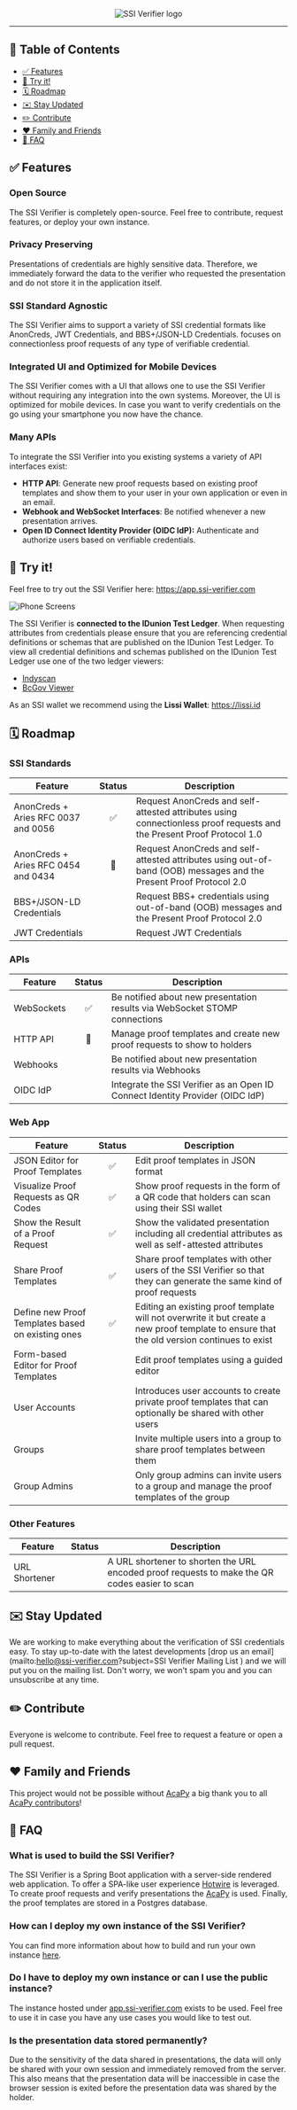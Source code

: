 <p align="center">
  <img
    alt="SSI Verifier logo"
    src="./images/logo_black.png"
  />
</p>

---

## 🌈 Table of Contents

- [✅ Features](#-features)
- [🚀 Try it!](#-try-it)
- [🗓 Roadmap](#-roadmap)
- [✉️ Stay Updated](#%EF%B8%8F-stay-updated)
- [✏️ Contribute](#%EF%B8%8F-contribute)
- [❤️ Family and Friends](#%EF%B8%8F-family-and-friends)
- [🧐 FAQ](#-faq)

## ✅ Features

### Open Source

The SSI Verifier is completely open-source. Feel free to contribute, request features, or deploy your own instance.

### Privacy Preserving

Presentations of credentials are highly sensitive data. Therefore, we immediately forward the data to the verifier
who requested the presentation and do not store it in the application itself.

### SSI Standard Agnostic

The SSI Verifier aims to support a variety of SSI credential formats like AnonCreds, JWT Credentials, and BBS+/JSON-LD Credentials. focuses on connectionless proof requests of any
type of verifiable credential.

### Integrated UI and Optimized for Mobile Devices

The SSI Verifier comes with a UI that allows one to use the SSI Verifier without requiring any integration
into the own systems. Moreover, the UI is optimized for mobile devices. In case you want to verify credentials on the go
using your smartphone you now have the chance.

### Many APIs

To integrate the SSI Verifier into you existing systems a variety of API interfaces exist:

- **HTTP API**: Generate new proof requests based on existing proof templates and show them to your user in your own application or even in an email.
- **Webhook and WebSocket Interfaces**: Be notified whenever a new presentation arrives.
- **Open ID Connect Identity Provider (OIDC IdP):** Authenticate and authorize users based on verifiable credentials.

## 🚀 Try it!

Feel free to try out the SSI Verifier here: https://app.ssi-verifier.com

![iPhone Screens](./images/screens_overview.png)

The SSI Verifier is **connected to the IDunion Test Ledger**. When requesting attributes from credentials please ensure that you are referencing credential definitions or schemas that are published on
the IDunion Test Ledger. To view all credential definitions and schemas published on the IDunion Test Ledger use one of the two ledger viewers:

- [Indyscan](https://idunion.esatus.com/home/IDunion_Test)
- [BcGov Viewer](https://idu.cloudcompass.ca/)

As an SSI wallet we recommend using the **Lissi Wallet**: https://lissi.id

## 🗓 Roadmap

### SSI Standards

| Feature                             | Status | Description                                                                                                           |
|-------------------------------------|:------:|-----------------------------------------------------------------------------------------------------------------------|
| AnonCreds + Aries RFC 0037 and 0056 |   ✅    | Request AnonCreds and self-attested attributes using connectionless proof requests and the Present Proof Protocol 1.0 |
| AnonCreds + Aries RFC 0454 and 0434 |   🚧   | Request AnonCreds and self-attested attributes using out-of-band (OOB) messages and the Present Proof Protocol 2.0    |
| BBS+/JSON-LD Credentials            |        | Request BBS+ credentials using out-of-band (OOB) messages and the Present Proof Protocol 2.0                          |
| JWT Credentials                     |        | Request JWT Credentials                                                                                               |

### APIs

| Feature      | Status | Description                                                                    |
|--------------|:------:|--------------------------------------------------------------------------------|
| WebSockets   |  ✅    | Be notified about new presentation results via WebSocket STOMP connections     |
| HTTP API     |   🚧   | Manage proof templates and create new proof requests to show to holders        |
| Webhooks     |        | Be notified about new presentation results via Webhooks                        |
| OIDC IdP     |        | Integrate the SSI Verifier as an  Open ID Connect Identity Provider (OIDC IdP) |

### Web App

| Feature                                           |  Status  | Description                                                                                                                                |
|---------------------------------------------------|:--------:|--------------------------------------------------------------------------------------------------------------------------------------------|
| JSON Editor for Proof Templates                   |    ✅     | Edit proof templates in JSON format                                                                                                        |
| Visualize Proof Requests as QR Codes              |    ✅     | Show proof requests in the form of a QR code that holders can scan using their SSI wallet                                                  |
| Show the Result of a Proof Request                |    ✅     | Show the validated presentation including all credential attributes as well as self-attested attributes                                    |
| Share Proof Templates                             |    ✅     | Share proof templates with other users of the SSI Verifier so that they can generate the same kind of proof requests                       |
| Define new Proof Templates based on existing ones |    ✅     | Editing an existing proof template will not overwrite it but create a new proof template to ensure that the old version continues to exist |
| Form-based Editor for Proof Templates             |         | Edit proof templates using a guided editor                                                                                                 |
| User Accounts                                     |         | Introduces user accounts to create private proof templates that can optionally be shared with other users                                   |
| Groups                                            |         | Invite multiple users into a group to share proof templates between them                                                                   |
| Group Admins                                      |         | Only group admins can invite users to a group and manage the proof templates of the group                                                  |

### Other Features

| Feature       |  Status  | Description                                                                                   |
|---------------|:--------:|-----------------------------------------------------------------------------------------------|
| URL Shortener |         | A URL shortener to shorten the URL encoded proof requests to make the QR codes easier to scan |

## ✉️ Stay Updated

We are working to make everything about the verification of SSI credentials easy. To stay up-to-date with the latest
developments [drop us an email](mailto:hello@ssi-verifier.com?subject=SSI Verifier Mailing List ) and
we will put you on the mailing list. Don't worry, we won't spam you and you can unsubscribe at any time.

## ✏️ Contribute

Everyone is welcome to contribute. Feel free to request a feature or open a pull request.

## ❤️ Family and Friends

This project would not be possible without [AcaPy](https://github.com/hyperledger/aries-cloudagent-python) a big thank you to
all [AcaPy contributors](https://github.com/hyperledger/aries-cloudagent-python/graphs/contributors)!

## 🧐 FAQ

### What is used to build the SSI Verifier?

The SSI Verifier is a Spring Boot application with a server-side rendered web application. To offer a SPA-like user experience [Hotwire](https://hotwired.dev/) is leveraged. To create proof
requests and verify presentations the [AcaPy](https://github.com/hyperledger/aries-cloudagent-python) is used.
Finally, the proof templates are stored in a Postgres database.

### How can I deploy my own instance of the SSI Verifier?

You can find more information about how to build and run your own instance [here](./docs/Build%20and%20Run.md).

### Do I have to deploy my own instance or can I use the public instance?

The instance hosted under [app.ssi-verifier.com](https://app.ssi-verifier.com) exists to be used. Feel free to use it in case you have any use cases you would like to test out.

### Is the presentation data stored permanently?

Due to the sensitivity of the data shared in presentations, the data will only be shared with your own session and immediately removed from the server. This also means that the presentation
data will be inaccessible in case the browser session is exited before the presentation data was shared by the holder.
